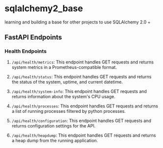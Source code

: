 # sqlalchemy2_base
learning and building a base for other projects to use SQLAlchemy 2.0 +



## FastAPI Endpoints


### Health Endpoints

1. `/api/health/metrics`: This endpoint handles GET requests and returns system metrics in a Prometheus-compatible format.

2. `/api/health/status`: This endpoint handles GET requests and returns the status of the system, uptime, and current datetime.

3. `/api/health/system-info`: This endpoint handles GET requests and returns information about the system's CPU usage.

4. `/api/health/processes`: This endpoint handles GET requests and returns a list of running processes filtered by python processes.

5. `/api/health/configuration`: This endpoint handles GET requests and returns configuration settings for the API.

6. `/api/health/heapdump`: This endpoint handles GET requests and returns a heap dump from the running application.
